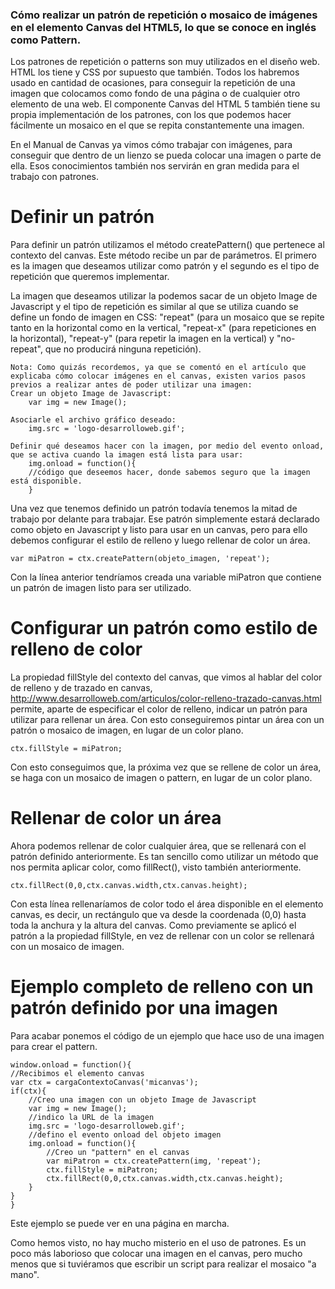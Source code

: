 ### Cómo realizar un patrón de repetición o mosaico de imágenes en el elemento Canvas del HTML5, lo que se conoce en inglés como Pattern.

Los patrones de repetición o patterns son muy utilizados en el diseño web. HTML los tiene y CSS por supuesto que también. Todos los habremos usado en cantidad de ocasiones, para conseguir la repetición de una imagen que colocamos como fondo de una página o de cualquier otro elemento de una web. El componente Canvas del HTML 5 también tiene su propia implementación de los patrones, con los que podemos hacer fácilmente un mosaico en el que se repita constantemente una imagen.

En el Manual de Canvas ya vimos cómo trabajar con imágenes, para conseguir que dentro de un lienzo se pueda colocar una imagen o parte de ella. Esos conocimientos también nos servirán en gran medida para el trabajo con patrones.


# Definir un patrón

Para definir un patrón utilizamos el método createPattern() que pertenece al contexto del canvas. Este método recibe un par de parámetros. El primero es la imagen que deseamos utilizar como patrón y el segundo es el tipo de repetición que queremos implementar.

La imagen que deseamos utilizar la podemos sacar de un objeto Image de Javascript y el tipo de repetición es similar al que se utiliza cuando se define un fondo de imagen en CSS: "repeat" (para un mosaico que se repite tanto en la horizontal como en la vertical, "repeat-x" (para repeticiones en la horizontal), "repeat-y" (para repetir la imagen en la vertical) y "no-repeat", que no producirá ninguna repetición).

    Nota: Como quizás recordemos, ya que se comentó en el artículo que explicaba cómo colocar imágenes en el canvas, existen varios pasos previos a realizar antes de poder utilizar una imagen:
    Crear un objeto Image de Javascript:
        var img = new Image();

    Asociarle el archivo gráfico deseado:
        img.src = 'logo-desarrolloweb.gif';

    Definir qué deseamos hacer con la imagen, por medio del evento onload, que se activa cuando la imagen está lista para usar:
        img.onload = function(){
        //código que deseemos hacer, donde sabemos seguro que la imagen está disponible.
        }

Una vez que tenemos definido un patrón todavía tenemos la mitad de trabajo por delante para trabajar. Ese patrón simplemente estará declarado como objeto en Javascript y listo para usar en un canvas, pero para ello debemos configurar el estilo de relleno y luego rellenar de color un área.

    var miPatron = ctx.createPattern(objeto_imagen, 'repeat');

Con la línea anterior tendríamos creada una variable miPatron que contiene un patrón de imagen listo para ser utilizado.


# Configurar un patrón como estilo de relleno de color

La propiedad fillStyle del contexto del canvas, que vimos al hablar del color de relleno y de trazado en canvas, http://www.desarrolloweb.com/articulos/color-relleno-trazado-canvas.html permite, aparte de especificar el color de relleno, indicar un patrón para utilizar para rellenar un área. Con esto conseguiremos pintar un área con un patrón o mosaico de imagen, en lugar de un color plano.

    ctx.fillStyle = miPatron;

Con esto conseguimos que, la próxima vez que se rellene de color un área, se haga con un mosaico de imagen o pattern, en lugar de un color plano.


# Rellenar de color un área

Ahora podemos rellenar de color cualquier área, que se rellenará con el patrón definido anteriormente. Es tan sencillo como utilizar un método que nos permita aplicar color, como fillRect(), visto también anteriormente.

    ctx.fillRect(0,0,ctx.canvas.width,ctx.canvas.height);

Con esta línea rellenaríamos de color todo el área disponible en el elemento canvas, es decir, un rectángulo que va desde la coordenada (0,0) hasta toda la anchura y la altura del canvas. Como previamente se aplicó el patrón a la propiedad fillStyle, en vez de rellenar con un color se rellenará con un mosaico de imagen.


# Ejemplo completo de relleno con un patrón definido por una imagen

Para acabar ponemos el código de un ejemplo que hace uso de una imagen para crear el pattern.

    window.onload = function(){
    //Recibimos el elemento canvas
    var ctx = cargaContextoCanvas('micanvas');
    if(ctx){
        //Creo una imagen con un objeto Image de Javascript
        var img = new Image();
        //indico la URL de la imagen
        img.src = 'logo-desarrolloweb.gif';
        //defino el evento onload del objeto imagen
        img.onload = function(){
            //Creo un "pattern" en el canvas
            var miPatron = ctx.createPattern(img, 'repeat');
            ctx.fillStyle = miPatron;
            ctx.fillRect(0,0,ctx.canvas.width,ctx.canvas.height);
        }
    }
    }
Este ejemplo se puede ver en una página en marcha.

Como hemos visto, no hay mucho misterio en el uso de patrones. Es un poco más laborioso que colocar una imagen en el canvas, pero mucho menos que si tuviéramos que escribir un script para realizar el mosaico "a mano".